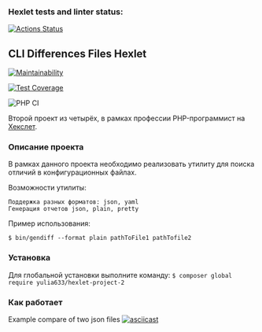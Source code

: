 ### Hexlet tests and linter status:
[![Actions Status](https://github.com/yulia633/php-project-lvl2/workflows/hexlet-check/badge.svg)](https://github.com/yulia633/php-project-lvl2/actions)

## CLI Differences Files Hexlet
[![Maintainability](https://api.codeclimate.com/v1/badges/8d73837fc211fc2552d0/maintainability)](https://codeclimate.com/github/yulia633/php-project-lvl2/maintainability)

[![Test Coverage](https://api.codeclimate.com/v1/badges/8d73837fc211fc2552d0/test_coverage)](https://codeclimate.com/github/yulia633/php-project-lvl2/test_coverage)

![PHP CI](https://github.com/yulia633/php-project-lvl2/workflows/PHP%20CI/badge.svg)

Второй проект из четырёх, в рамках профессии PHP-программист на [Хекслет](https://ru.hexlet.io/professions/php).

### Описание проекта
В рамках данного проекта необходимо реализовать утилиту для поиска отличий в конфигурационных файлах.

Возможности утилиты:

```
Поддержка разных форматов: json, yaml
Генерация отчетов json, plain, pretty
```

Пример использования:

```
$ bin/gendiff --format plain pathToFile1 pathTofile2
```
### Установка
Для глобальной установки выполните команду:
`$ composer global require yulia633/hexlet-project-2`

### Как работает
Example compare of two json files
[![asciicast](https://asciinema.org/a/382240.svg)](https://asciinema.org/a/382240)